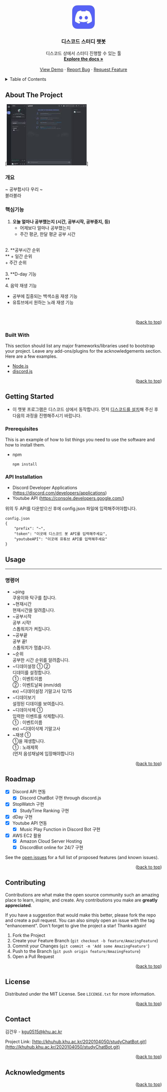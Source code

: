 <div id="top"></div>
<!--
*** Thanks for checking out the Best-README-Template. If you have a suggestion
*** that would make this better, please fork the repo and create a pull request
*** or simply open an issue with the tag "enhancement".
*** Don't forget to give the project a star!
*** Thanks again! Now go create something AMAZING! :D
-->



<!-- PROJECT SHIELDS -->
<!--
*** I'm using markdown "reference style" links for readability.
*** Reference links are enclosed in brackets [ ] instead of parentheses ( ).
*** See the bottom of this document for the declaration of the reference variables
*** for contributors-url, forks-url, etc. This is an optional, concise syntax you may use.
*** https://www.markdownguide.org/basic-syntax/#reference-style-links
-->




<!-- PROJECT LOGO -->
<br />
<div align="center">
  <a href="http://khuhub.khu.ac.kr/2020104050/studyChatBot.git">
    <img src="images/logo.jpg" alt="Logo" width="80" height="80">
  </a>

  <h3 align="center">디스코드 스터디 챗봇</h3>

  <p align="center">
    디스코드 상에서 스터디 진행할 수 있는 툴
    <br />
    <a href="http://khuhub.khu.ac.kr/2020104050/studyChatBot.git"><strong>Explore the docs »</strong></a>
    <br />
    <br />
    <a href="https://discord.com/oauth2/authorize?client_id=907956665113018408&permissions=8&scope=bot">View Demo</a>
    ·
    <a href="http://khuhub.khu.ac.kr/2020104050/studyChatBot/issues">Report Bug</a>
    ·
    <a href="http://khuhub.khu.ac.kr/2020104050/studyChatBot/issues">Request Feature</a>
  </p>
</div>



<!-- TABLE OF CONTENTS -->
<details>
  <summary>Table of Contents</summary>
  <ol>
    <li>
      <a href="#about-the-project">About The Project</a>
      <ul>
        <li><a href="#built-with">Built With</a></li>
      </ul>
    </li>
    <li>
      <a href="#getting-started">Getting Started</a>
      <ul>
        <li><a href="#prerequisites">Prerequisites</a></li>
        <li><a href="#installation">Installation</a></li>
      </ul>
    </li>
    <li><a href="#usage">Usage</a></li>
    <li><a href="#roadmap">Roadmap</a></li>
    <li><a href="#contributing">Contributing</a></li>
    <li><a href="#license">License</a></li>
    <li><a href="#contact">Contact</a></li>
    <li><a href="#acknowledgments">Acknowledgments</a></li>
  </ol>
</details>



<!-- ABOUT THE PROJECT -->
## About The Project

[![Product Name Screen Shot][product-screenshot]]

### 개요
~ 공부합시다 우리 ~<br/>
블라블라

### 핵심기능

1. **오늘 얼마나 공부했는지 (시간, 공부시작, 공부중지, 등)<br/>**
    + 어제보다 얼마나 공부했는지<br/>
    + 주간 평균, 한달 평균 공부 시간<br/>
<br/>
2. **공부시간 순위<br/>**
    + 일간 순위<br/>
    + 주간 순위<br/>
<br/>
3. **D-day 기능<br/>**
<br/>
4. 음악 재생 기능

+ 공부에 집중되는 백색소음 재생 기능<br/>
+ 유튜브에서 원하는 노래 재생 기능

<br/>

<p align="right">(<a href="#top">back to top</a>)</p>



### Built With

This section should list any major frameworks/libraries used to bootstrap your project. Leave any add-ons/plugins for the acknowledgements section. Here are a few examples.

* [Node.js](https://nodejs.org/en/)
* [discord.js](https://discord.js.org/)


<p align="right">(<a href="#top">back to top</a>)</p>



<!-- GETTING STARTED -->
## Getting Started

* 이 챗봇 프로그램은 디스코드 상에서 동작합니다. 먼저 [디스코드를 설치](https://discord.com/)해 주신 후 다음의 과정을 진행해주시기 바랍니다.

### Prerequisites

This is an example of how to list things you need to use the software and how to install them.


* npm
  ```
  npm install
  ```

### API Installation

+ Discord Developer Applications (https://discord.com/developers/applications)
+ Youtube API (https://console.developers.google.com/)

위의 두 API를 다운받으신 후에 config.json 파일에 입력해주어야합니다.

```
config.json
{
    "prefix": "~",  
    "token": "이곳에 디스코드 봇 API를 입력해주세요",
    "youtubeAPI": "이곳에 유튜브 API를 입력해주세요"
}
```



<!-- USAGE EXAMPLES -->
## Usage

-------------------

### 명령어


+ ~ping<br/>쿠옹이와 탁구를 칩니다.
+ ~현재시간<br/>현재시간을 알려줍니다.
+ ~공부시작<br/>공부 시작!<br/>스톱워치가 켜집니다.
+ ~공부끝<br/>공부 끝!<br/>스톱워치가 멈춥니다.
+ ~순위<br/>공부한 시간 순위를 알려줍니다.
+ ~디데이설정 ①  ②<br/>디데이를 설정합니다.<br/>① : 이벤트이름<br/>② : 이벤트날짜 (mm/dd)<br/>ex) ~디데이설정 기말고사 12/15
+ ~디데이보기<br/>설정된 디데이를 보여줍니다.
+ ~디데이삭제 ①<br/>입력한 이벤트를 삭제합니다.<br/>① : 이벤트이름<br/>ex) ~디데이삭제 기말고사
+ ~재생 ①<br/>①을 재생합니다.<br/>① : 노래제목<br/>(먼저 음성채널에 입장해야합니다)

<p align="right">(<a href="#top">back to top</a>)</p>



<!-- ROADMAP -->
## Roadmap

- [x] Discord API 연동
    - [x] Discord ChatBot 구현 through discord.js
- [x] StopWatch 구현
    - [x] StudyTime Ranking 구현
- [x] dDay 구현
- [x] Youtube API 연동
    - [x] Music Play Function in Discord Bot 구현
- [x] AWS EC2 활용
    - [x] Amazon Cloud Server Hosting
    - [x] DiscordBot online for 24/7 구현

See the [open issues](http://khuhub.khu.ac.kr/2020104050/studyChatBot/issues) for a full list of proposed features (and known issues).

<p align="right">(<a href="#top">back to top</a>)</p>



<!-- CONTRIBUTING -->
## Contributing

Contributions are what make the open source community such an amazing place to learn, inspire, and create. Any contributions you make are **greatly appreciated**.

If you have a suggestion that would make this better, please fork the repo and create a pull request. You can also simply open an issue with the tag "enhancement".
Don't forget to give the project a star! Thanks again!

1. Fork the Project
2. Create your Feature Branch (`git checkout -b feature/AmazingFeature`)
3. Commit your Changes (`git commit -m 'Add some AmazingFeature'`)
4. Push to the Branch (`git push origin feature/AmazingFeature`)
5. Open a Pull Request

<p align="right">(<a href="#top">back to top</a>)</p>



<!-- LICENSE -->
## License

Distributed under the MIT License. See `LICENSE.txt` for more information.

<p align="right">(<a href="#top">back to top</a>)</p>



<!-- CONTACT -->
## Contact

김건우 - kgu0515@khu.ac.kr

Project Link: [http://khuhub.khu.ac.kr/2020104050/studyChatBot.git](http://khuhub.khu.ac.kr/2020104050/studyChatBot.git)

<p align="right">(<a href="#top">back to top</a>)</p>



<!-- ACKNOWLEDGMENTS -->
## Acknowledgments



<p align="right">(<a href="#top">back to top</a>)</p>



<!-- MARKDOWN LINKS & IMAGES -->
<!-- https://www.markdownguide.org/basic-syntax/#reference-style-links -->

[product-screenshot]: images/screenshot.jpg